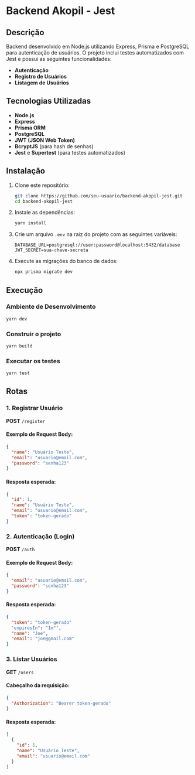 # Backend Akopil - Jest

## Descrição
Backend desenvolvido em Node.js utilizando Express, Prisma e PostgreSQL para autenticação de usuários. O projeto inclui testes automatizados com Jest e possui as seguintes funcionalidades:
- **Autenticação**
- **Registro de Usuários**
- **Listagem de Usuários**

## Tecnologias Utilizadas
- **Node.js**
- **Express**
- **Prisma ORM**
- **PostgreSQL**
- **JWT (JSON Web Token)**
- **BcryptJS** (para hash de senhas)
- **Jest** e **Supertest** (para testes automatizados)

## Instalação

1. Clone este repositório:
   ```sh
   git clone https://github.com/seu-usuario/backend-akopil-jest.git
   cd backend-akopil-jest
   ```

2. Instale as dependências:
   ```sh
   yarn install
   ```

3. Crie um arquivo `.env` na raiz do projeto com as seguintes variáveis:
   ```env
   DATABASE_URL=postgresql://user:password@localhost:5432/database
   JWT_SECRET=sua-chave-secreta
   ```

4. Execute as migrações do banco de dados:
   ```sh
   npx prisma migrate dev
   ```

## Execução

### Ambiente de Desenvolvimento
```sh
yarn dev
```

### Construir o projeto
```sh
yarn build
```

### Executar os testes
```sh
yarn test
```

## Rotas

### 1. Registrar Usuário
**POST** `/register`
#### Exemplo de Request Body:
```json
{
  "name": "Usuário Teste",
  "email": "usuario@email.com",
  "password": "senha123"
}
```
#### Resposta esperada:
```json
{
  "id": 1,
  "name": "Usuário Teste",
  "email": "usuario@email.com",
  "token": "token-gerado"
}
```

### 2. Autenticação (Login)
**POST** `/auth`
#### Exemplo de Request Body:
```json
{
  "email": "usuario@email.com",
  "password": "senha123"
}
```
#### Resposta esperada:
```json
{
  "token": "token-gerado"
  "expiresIn": "1m"',
  "name": "Joe",
  "email": "joe@gmail.com"
}
```

### 3. Listar Usuários
**GET** `/users`
#### Cabeçalho da requisição:
```json
{
  "Authorization": "Bearer token-gerado"
}
```
#### Resposta esperada:
```json
[
  {
    "id": 1,
    "name": "Usuário Teste",
    "email": "usuario@email.com"
  }
]
```

